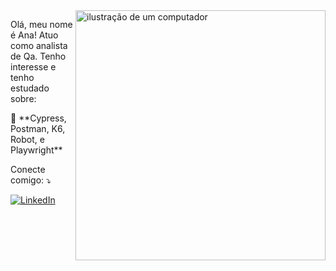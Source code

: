 <img src="https://raw.githubusercontent.com/MicaelliMedeiros/micaellimedeiros/master/image/computer-illustration.png" alt="ilustração de um computador" min-width="400px" max-width="400px" width="400px" align="right">

<p align="left"> 
  Olá, meu nome é Ana!
  Atuo como analista de Qa. Tenho interesse e tenho estudado sobre:
</p>

<p align="left">
  💼 **Cypress, Postman, K6, Robot, e Playwright**
</p>

<p align="left">
  Conecte comigo: ⤵️
</p>

<p align="left">
  <a href="#" title="LinkedIn">
  <img src="https://img.shields.io/badge/-Linkedin-0e76a8?style=flat-square&logo=Linkedin&logoColor=white&link=https://www.linkedin.com/in/ana-clara-vera-7b8178234/" alt="LinkedIn"/></a>
</p>
